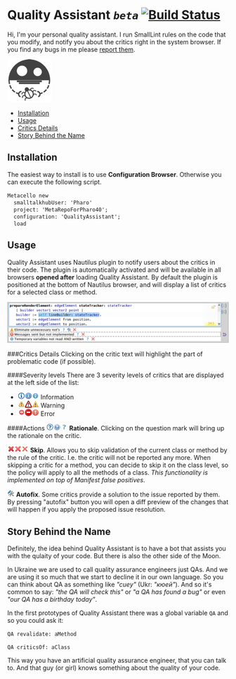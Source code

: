 Quality Assistant _`beta`_ [![Build Status](https://ci.inria.fr/pharo-contribution/buildStatus/icon?job=QualityAssistant)](https://ci.inria.fr/pharo-contribution/job/QualityAssistant/)
=====================

Hi, I'm your personal quality assistant. I run SmallLint rules on the code that you modify, and notify you about the critics right in the system browser. If you find any bugs in me please [report them](https://github.com/Uko/QualityAssistant/issues).

![logo](graphics/logo100.png)

- [Installation](#installation)
- [Usage](#usage)
 - [Critics Details](#critics-details)
- [Story Behind the Name](#story-behind-the-name)

Installation
------------

The easiest way to install is to use **Configuration Browser**. Otherwise you can execute the following script.

```Smalltalk
Metacello new
  smalltalkhubUser: 'Pharo'
  project: 'MetaRepoForPharo40';
  configuration: 'QualityAssistant';
  load
```

Usage
-----

Quality Assistant uses Nautilus plugin to notify users about the critics in their code. The plugin is automatically activated and will be available in all browsers **opened after** loading Quality Assistant. By default the plugin is positioned at the bottom of Nautilus browser, and will display a list of critics for a selected class or method.

![demo](graphics/readmeImages/demo.png)

###Critics Details
Clicking on the critic text will highlight the part of problematic code (if possible).

####Severity levels
There are 3 severity levels of critics that are displayed at the left side of the list:

* ![eclipse small info icon](graphics/readmeImages/infoIconEcl.png)![glamour small info icon](graphics/readmeImages/infoIconGlm.png)![idea small info icon](graphics/readmeImages/infoIconIde.png) Information
* ![eclipse small warning icon](graphics/readmeImages/warnIconEcl.png)![glamour small warning icon](graphics/readmeImages/warnIconGlm.png)![idea small warning icon](graphics/readmeImages/warnIconIde.png) Warning
* ![eclipse small error icon](graphics/readmeImages/errIconEcl.png)![glamour small error icon](graphics/readmeImages/errIconGlm.png)![idea small error icon](graphics/readmeImages/errIconIde.png) Error

####Actions
![eclipse small question icon](graphics/readmeImages/questIconEcl.png)![glamour small question icon](graphics/readmeImages/questIconGlm.png)![idea small question icon](graphics/readmeImages/questIconIde.png) **Rationale**. Clicking on the question mark will bring up the rationale on the critic.

![eclipse cancel question icon](graphics/readmeImages/cnclIconEcl.png)![glamour small cancel icon](graphics/readmeImages/cnclIconGlm.png)![idea small cancel icon](graphics/readmeImages/cnclIconIde.png) **Skip**. Allows you to skip validation of the current class or method by the rule of the critic. I.e. the critic will not be reported any more. When skipping a critic for a method, you can decide to skip it on the class level, so the policy will apply to all the methods of a class. _This functionality is implemented on top of Manifest false positives_.

![repair icon](graphics/readmeImages/repairIcon.png) **Autofix**. Some critics provide a solution to the issue reported by them. By pressing "autofix" button you will open a diff preview of the changes that will happen if you apply the proposed issue resolution.

Story Behind the Name
---------------------

Definitely, the idea behind Quality Assistant is to have a bot that assists you with the qulaity of your code. But there is also the other side of the Moon.

In Ukraine we are used to call quality assurance engineers just QAs. And we are using it so much that we start to decline it in our own language. So you can think about QA as something like _"cuey"_ (Ukr: _"кюей"_). And so it's common to say: _"the QA will check this"_ or _"a QA has found a bug"_ or even _"our QA has a birthday today"_.

In the first prototypes of Quality Assistant there was a global variable `QA` and so you could ask it:

```Smalltalk
QA revalidate: aMethod
```

```Smalltalk
QA criticsOf: aClass
```

This way you have an artificial quality assurance engineer, that you can talk to. And that guy (or girl) knows something about the quality of your code.
